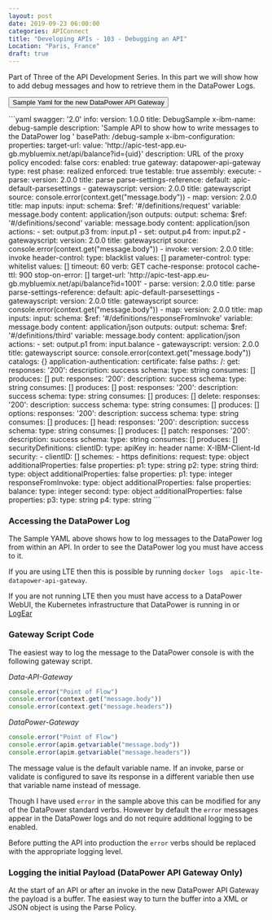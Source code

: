 ```yaml
---
layout: post
date: 2019-09-23 06:00:00
categories: APIConnect
title: "Developing APIs - 103 - Debugging an API"
Location: "Paris, France"
draft: true
---
```

Part of Three of the API Development Series. In this part we will show how to add debug messages and how to retrieve them in the DataPower Logs.
<!--more-->




<button class="collapsible" id="fulloutput">Sample Yaml for the new DataPower API Gateway</button>

<div class="content" id="fulloutputdata" markdown="1">
```yaml
swagger: '2.0'
info:
  version: 1.0.0
  title: DebugSample
  x-ibm-name: debug-sample
  description: 'Sample API to show how to write messages to the DataPower log '
basePath: /debug-sample
x-ibm-configuration:
  properties:
    target-url:
      value: 'http://apic-test-app.eu-gb.mybluemix.net/api/balance?id={uid}'
      description: URL of the proxy policy
      encoded: false
  cors:
    enabled: true
  gateway: datapower-api-gateway
  type: rest
  phase: realized
  enforced: true
  testable: true
  assembly:
    execute:
      - parse:
          version: 2.0.0
          title: parse
          parse-settings-reference:
            default: apic-default-parsesettings
      - gatewayscript:
          version: 2.0.0
          title: gatewayscript
          source: console.error(context.get("message.body"))
      - map:
          version: 2.0.0
          title: map
          inputs:
            input:
              schema:
                $ref: '#/definitions/request'
              variable: message.body
              content: application/json
          outputs:
            output:
              schema:
                $ref: '#/definitions/second'
              variable: message.body
              content: application/json
          actions:
            - set: output.p3
              from: input.p1
            - set: output.p4
              from: input.p2
      - gatewayscript:
          version: 2.0.0
          title: gatewayscript
          source: console.error(context.get("message.body"))
      - invoke:
          version: 2.0.0
          title: invoke
          header-control:
            type: blacklist
            values: []
          parameter-control:
            type: whitelist
            values: []
          timeout: 60
          verb: GET
          cache-response: protocol
          cache-ttl: 900
          stop-on-error: []
          target-url: 'http://apic-test-app.eu-gb.mybluemix.net/api/balance?id=1001'
      - parse:
          version: 2.0.0
          title: parse
          parse-settings-reference:
            default: apic-default-parsesettings
      - gatewayscript:
          version: 2.0.0
          title: gatewayscript
          source: console.error(context.get("message.body"))
      - map:
          version: 2.0.0
          title: map
          inputs:
            input:
              schema:
                $ref: '#/definitions/responseFromInvoke'
              variable: message.body
              content: application/json
          outputs:
            output:
              schema:
                $ref: '#/definitions/third'
              variable: message.body
              content: application/json
          actions:
            - set: output.p1
              from: input.balance
      - gatewayscript:
          version: 2.0.0
          title: gatewayscript
          source: console.error(context.get("message.body"))
  catalogs: {}
  application-authentication:
    certificate: false
paths:
  /:
    get:
      responses:
        '200':
          description: success
          schema:
            type: string
      consumes: []
      produces: []
    put:
      responses:
        '200':
          description: success
          schema:
            type: string
      consumes: []
      produces: []
    post:
      responses:
        '200':
          description: success
          schema:
            type: string
      consumes: []
      produces: []
    delete:
      responses:
        '200':
          description: success
          schema:
            type: string
      consumes: []
      produces: []
    options:
      responses:
        '200':
          description: success
          schema:
            type: string
      consumes: []
      produces: []
    head:
      responses:
        '200':
          description: success
          schema:
            type: string
      consumes: []
      produces: []
    patch:
      responses:
        '200':
          description: success
          schema:
            type: string
      consumes: []
      produces: []
securityDefinitions:
  clientID:
    type: apiKey
    in: header
    name: X-IBM-Client-Id
security:
  - clientID: []
schemes:
  - https
definitions:
  request:
    type: object
    additionalProperties: false
    properties:
      p1:
        type: string
      p2:
        type: string
  third:
    type: object
    additionalProperties: false
    properties:
      p1:
        type: integer
  responseFromInvoke:
    type: object
    additionalProperties: false
    properties:
      balance:
        type: integer
  second:
    type: object
    additionalProperties: false
    properties:
      p3:
        type: string
      p4:
        type: string
```
</div>

### Accessing the DataPower Log


The Sample YAML above shows how to log messages to the DataPower log from within an API. In order to see the DataPower log you must have access to it.

If you are using LTE then this is possible by running  `docker logs  apic-lte-datapower-api-gateway`.

If you are not running LTE  then you must have access to a DataPower WebUI, the Kubernetes infrastructure that DataPower is running in or [LogEar](https://chrisphillips-cminion.github.io/kubernetes/2019/07/23/LogEar.html)

### Gateway Script Code
The easiest way to log the message to the DataPower console is with the following gateway script.

*Data-API-Gateway*
```javascript
console.error("Point of Flow")
console.error(context.get("message.body"))
console.error(context.get("message.headers"))
```
*DataPower-Gateway*
```javascript
console.error("Point of Flow")
console.error(apim.getvariable("message.body"))
console.error(apim.getvariable("message.headers"))
```

The message value is the default variable name. If an invoke, parse or validate is configured to save its response in a different variable then use that variable name instead of message.

Though I have used `error` in the sample above this can be modified for any of the DataPower standard verbs. However by default the `error` messages appear in the DataPower logs and do not require additional logging to be enabled.

Before putting the API into production the `error` verbs should be replaced with the appropriate logging level.

### Logging the initial Payload  (DataPower API Gateway Only)

At the start of an API or after an invoke in the new DataPower API Gateway the payload is a buffer. The easiest way to turn the buffer into a XML or JSON object is using the Parse Policy.
